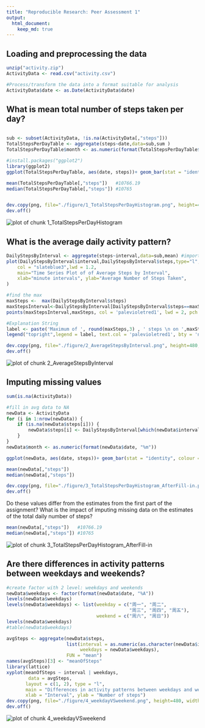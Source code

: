 ```yaml
---
title: "Reproducible Research: Peer Assessment 1"
output: 
  html_document:
    keep_md: true
---
```



## Loading and preprocessing the data
```r
unzip("activity.zip")
ActivityData <- read.csv("activity.csv")

#Process/transform the data into a format suitable for analysis
ActivityData$date <- as.Date(ActivityData$date)
```


## What is mean total number of steps taken per day?
```r

sub <- subset(ActivityData, !is.na(ActivityData[,"steps"]))
TotalStepsPerDayTable <- aggregate(steps~date,data=sub,sum )
TotalStepsPerDayTable$month <- as.numeric(format(TotalStepsPerDayTable$date, "%m"))

#install.packages("ggplot2")
library(ggplot2)
ggplot(TotalStepsPerDayTable, aes(date, steps))+ geom_bar(stat = "identity", colour = "seagreen3", fill = "seagreen3", width = 0.7) + facet_grid(. ~ month, scales = "free") + labs(title = "Histogram of Total Number of Steps Taken Each Day", x = "Date", y = "Total number of steps")

mean(TotalStepsPerDayTable[,"steps"])   #10766.19
median(TotalStepsPerDayTable[,"steps"]) #10765


dev.copy(png, file="./figure/1_TotalStepsPerDayHistogram.png", height=480, width=480)
dev.off()

```  
![plot of chunk 1_TotalStepsPerDayHistogram](figure/1_TotalStepsPerDayHistogram.png) 


## What is the average daily activity pattern?
```r
DailyStepsByInterval <- aggregate(steps~interval,data=sub,mean) #important function
plot(DailyStepsByInterval$interval,DailyStepsByInterval$steps,type="l",
	col = "slateblue3",lwd = 1.2,
    main="Time Series Plot of of Average Steps by Interval", 
	xlab="minute intervals", ylab="Average Number of Steps Taken", 
)

#find the max
maxSteps <-  max(DailyStepsByInterval$steps)
maxStepsInterval<-DailyStepsByInterval[DailyStepsByInterval$steps==maxSteps,]$interval
points(maxStepsInterval,maxSteps, col = 'palevioletred1', lwd = 2, pch = 19)

#Explanation String
label <- paste('Maximum of ', round(maxSteps,3) , ' steps \n on ',maxStepsInterval, 'th Time Interval', sep = '')
legend("topright",legend = label, text.col = 'palevioletred1', bty = 'n')

dev.copy(png, file="./figure/2_AverageStepsByInterval.png", height=480, width=480)
dev.off()

```  
![plot of chunk 2_AverageStepsByInterval](figure/2_AverageStepsByInterval.png) 


## Imputing missing values
```r
sum(is.na(ActivityData))

#fill in avg data to NA
newData <- ActivityData 
for (i in 1:nrow(newData)) {
    if (is.na(newData$steps[i])) {
        newData$steps[i] <- DailyStepsByInterval[which(newData$interval[i] == DailyStepsByInterval$interval), ]$steps
    }
}
newData$month <- as.numeric(format(newData$date, "%m"))

ggplot(newData, aes(date, steps))+ geom_bar(stat = "identity", colour = "seagreen", fill = "seagreen", width = 0.7) + facet_grid(. ~ month, scales = "free") + labs(title = "Histogram of Total Number of Steps Taken Each Day", x = "Date", y = "Total number of steps")

mean(newData[,"steps"])  
median(newData[,"steps"]) 

dev.copy(png, file="./figure/3_TotalStepsPerDayHistogram_AfterFill-in.png", height=480, width=480)
dev.off()

```  

Do these values differ from the estimates from the first part of the assignment? 
What is the impact of imputing missing data on the estimates of the total daily number of steps?
```r
mean(newData[,"steps"])   #10766.19
median(newData[,"steps"]) #10765
```  
![plot of chunk 3_TotalStepsPerDayHistogram_AfterFill-in](figure/3_TotalStepsPerDayHistogram_AfterFill-in.png) 


## Are there differences in activity patterns between weekdays and weekends?
```r
#create factor with 2 level: weekdays and weekends
newData$weekdays <- factor(format(newData$date, "%A"))
levels(newData$weekdays)
levels(newData$weekdays) <- list(weekday = c("周一", "周二",
                                             "周三", "周四", "周五"),
                                 weekend = c("周六", "周日"))
levels(newData$weekdays)
#table(newData$weekdays)

avgSteps <- aggregate(newData$steps, 
                      list(interval = as.numeric(as.character(newData$interval)), 
                           weekdays = newData$weekdays),
                      FUN = "mean")
names(avgSteps)[3] <- "meanOfSteps"
library(lattice)
xyplot(meanOfSteps ~ interval | weekdays, 
		data = avgSteps,
       layout = c(1, 2), type = "l", 
       main = "Differences in activity patterns between weekdays and weekends",
       xlab = "Interval", ylab = "Number of steps")
dev.copy(png, file="./figure/4_weekdayVSweekend.png", height=480, width=480)
dev.off()
```  
![plot of chunk 4_weekdayVSweekend](figure/4_weekdayVSweekend.png) 


